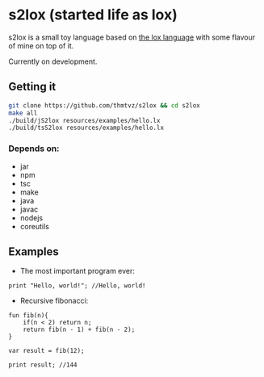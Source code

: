 # s2lox (started life as lox)

s2lox is a small toy language based on [the lox language](https://craftinginterpreters.com) with some 
flavour of mine on top of it.

Currently on development.

## Getting it

```bash
git clone https://github.com/thmtvz/s2lox && cd s2lox
make all
./build/jS2lox resources/examples/hello.lx 
./build/tsS2lox resources/examples/hello.lx 
```

### Depends on:

- jar
- npm
- tsc
- make
- java
- javac
- nodejs
- coreutils


## Examples

- The most important program ever:
```
print "Hello, world!"; //Hello, world!
```

- Recursive fibonacci:
```
fun fib(n){
	if(n < 2) return n;
	return fib(n - 1) + fib(n - 2);
}

var result = fib(12);

print result; //144
```
